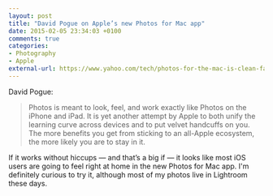 ```yaml
---
layout: post
title: "David Pogue on Apple’s new Photos for Mac app"
date: 2015-02-05 23:34:03 +0100
comments: true
categories: 
- Photography
- Apple
external-url: https://www.yahoo.com/tech/photos-for-the-mac-is-clean-fast-connected-and-110170322774.html
---
```


David Pogue:

> Photos is meant to look, feel, and work exactly like Photos on the iPhone and iPad. It is yet another attempt by Apple to both unify the learning curve across devices and to put velvet handcuffs on you. The more benefits you get from sticking to an all-Apple ecosystem, the more likely you are to stay in it.

If it works without hiccups — and that’s a big if — it looks like most iOS users are going to feel right at home in the new Photos for Mac app. I'm definitely curious to try it, although most of my photos live in Lightroom these days.